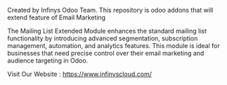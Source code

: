 Created by Infinys Odoo Team. This repository is odoo addons that will extend feature of Email Marketing

The Mailing List Extended Module enhances the standard mailing list functionality by introducing advanced segmentation, subscription management, automation, and analytics features. This module is ideal for businesses that need precise control over their email marketing and audience targeting in Odoo.

Visit Our Website : https://www.infinyscloud.com/